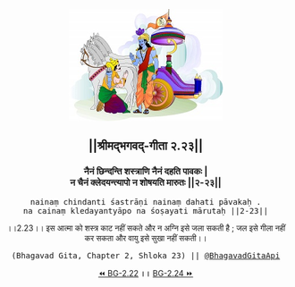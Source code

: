 <center><img src="../../asset/BG.png" alt="#API #bhagavadgitaapi #slok #nodejs #js #api #gitaapi #krishna #hinduism #vedic #ISKCON #shreemadbhagavadgita #technology"/>
<h2>||श्रीमद्‍भगवद्‍-गीता २.२३||</h2>
<h3>नैनं छिन्दन्ति शस्त्राणि नैनं दहति पावकः |<br/>न चैनं क्लेदयन्त्यापो न शोषयति मारुतः ||२-२३||</h3>
<pre>nainaṃ chindanti śastrāṇi nainaṃ dahati pāvakaḥ .<br/>na cainaṃ kledayantyāpo na śoṣayati mārutaḥ ||2-23||</pre>
<p>।।2.23।। इस आत्मा को शस्त्र काट नहीं सकते और न अग्नि इसे जला सकती है ; जल इसे गीला नहीं कर सकता और वायु इसे सुखा नहीं सकती।।</p>
<pre>(Bhagavad Gita, Chapter 2, Shloka 23) || <a href="https://twitter.com/bhagavadgitaapi">@BhagavadGitaApi</a></pre><a href="../../2/22">⏪  BG-2.22</a><b>        ।।        </b><a href="../../2/24">BG-2.24  ⏩</a></center></center>